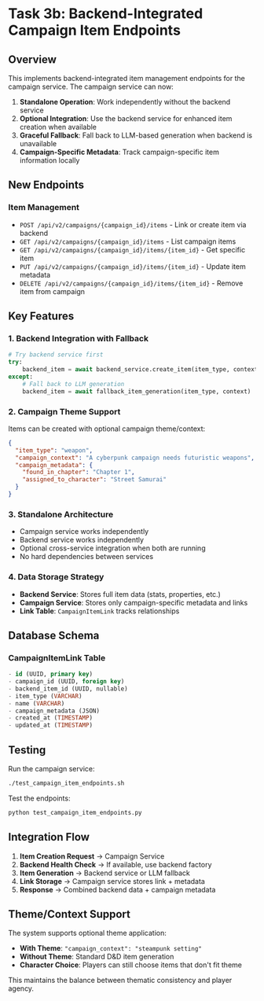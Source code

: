 # Task 3b: Backend-Integrated Campaign Item Endpoints

## Overview

This implements backend-integrated item management endpoints for the campaign service. The campaign service can now:

1. **Standalone Operation**: Work independently without the backend service
2. **Optional Integration**: Use the backend service for enhanced item creation when available  
3. **Graceful Fallback**: Fall back to LLM-based generation when backend is unavailable
4. **Campaign-Specific Metadata**: Track campaign-specific item information locally

## New Endpoints

### Item Management
- `POST /api/v2/campaigns/{campaign_id}/items` - Link or create item via backend
- `GET /api/v2/campaigns/{campaign_id}/items` - List campaign items  
- `GET /api/v2/campaigns/{campaign_id}/items/{item_id}` - Get specific item
- `PUT /api/v2/campaigns/{campaign_id}/items/{item_id}` - Update item metadata
- `DELETE /api/v2/campaigns/{campaign_id}/items/{item_id}` - Remove item from campaign

## Key Features

### 1. Backend Integration with Fallback
```python
# Try backend service first
try:
    backend_item = await backend_service.create_item(item_type, context)
except:
    # Fall back to LLM generation
    backend_item = await fallback_item_generation(item_type, context)
```

### 2. Campaign Theme Support
Items can be created with optional campaign theme/context:
```json
{
  "item_type": "weapon",
  "campaign_context": "A cyberpunk campaign needs futuristic weapons",
  "campaign_metadata": {
    "found_in_chapter": "Chapter 1",
    "assigned_to_character": "Street Samurai"
  }
}
```

### 3. Standalone Architecture
- Campaign service works independently
- Backend service works independently  
- Optional cross-service integration when both are running
- No hard dependencies between services

### 4. Data Storage Strategy
- **Backend Service**: Stores full item data (stats, properties, etc.)
- **Campaign Service**: Stores only campaign-specific metadata and links
- **Link Table**: `CampaignItemLink` tracks relationships

## Database Schema

### CampaignItemLink Table
```sql
- id (UUID, primary key)
- campaign_id (UUID, foreign key)
- backend_item_id (UUID, nullable) 
- item_type (VARCHAR)
- name (VARCHAR)
- campaign_metadata (JSON)
- created_at (TIMESTAMP)
- updated_at (TIMESTAMP)
```

## Testing

Run the campaign service:
```bash
./test_campaign_item_endpoints.sh
```

Test the endpoints:
```bash
python test_campaign_item_endpoints.py
```

## Integration Flow

1. **Item Creation Request** → Campaign Service
2. **Backend Health Check** → If available, use backend factory
3. **Item Generation** → Backend service or LLM fallback
4. **Link Storage** → Campaign service stores link + metadata
5. **Response** → Combined backend data + campaign metadata

## Theme/Context Support

The system supports optional theme application:
- **With Theme**: `"campaign_context": "steampunk setting"`
- **Without Theme**: Standard D&D item generation
- **Character Choice**: Players can still choose items that don't fit theme

This maintains the balance between thematic consistency and player agency.
